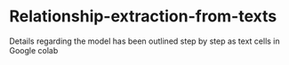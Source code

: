 # Relationship-extraction-from-texts

Details regarding the model has been outlined step by step as text cells in Google colab
